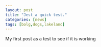 ```yaml
---
layout: post
title: "Jest a quick test."
categories: [news]
tags: [bolg,dogs,lakeland]
---
```

My first post as a test to see if it is working